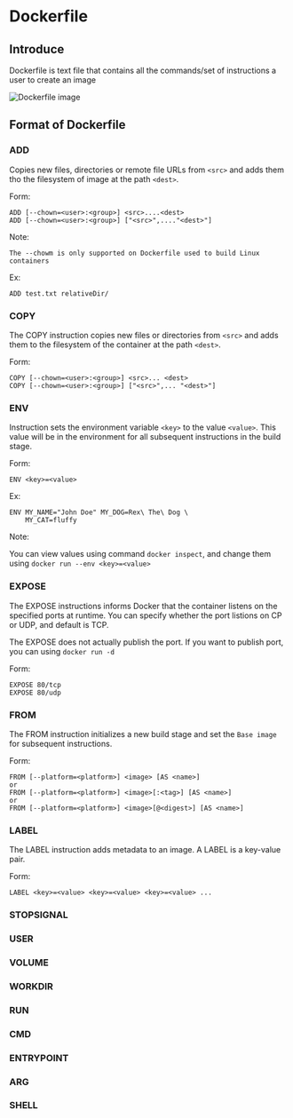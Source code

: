 # Dockerfile
## Introduce
Dockerfile is text file that contains all the commands/set of instructions a user to create an image

![Dockerfile image](/images/1_344Hiafp_XQXYVmuTOQzHA.png)
## Format of Dockerfile
### ADD
Copies new files, directories or remote file URLs from ```<src>``` and adds them tho the filesystem of image at the path ```<dest>```.

Form:
```
ADD [--chown=<user>:<group>] <src>....<dest>
ADD [--chown=<user>:<group>] ["<src>",...."<dest>"]
```
Note:
```
The --chowm is only supported on Dockerfile used to build Linux containers
```
Ex:
```
ADD test.txt relativeDir/
```
### COPY
The COPY instruction copies new files or directories from ```<src>``` and adds them to the filesystem of the container at the path ```<dest>```.

Form:
```
COPY [--chown=<user>:<group>] <src>... <dest>
COPY [--chown=<user>:<group>] ["<src>",... "<dest>"]
```

### ENV
Instruction sets the environment variable ```<key>``` to the value ```<value>```. This value will be in the environment for all subsequent instructions in the build stage.

Form:
```
ENV <key>=<value>
```
Ex:
```
ENV MY_NAME="John Doe" MY_DOG=Rex\ The\ Dog \
    MY_CAT=fluffy
```
Note:

You can view values using command ```docker inspect```, and change them using ```docker run --env <key>=<value>```

### EXPOSE
The EXPOSE instructions informs Docker that the container listens on the specified ports at runtime. You can specify whether the port listions on CP or UDP, and default is TCP.

The EXPOSE does not actually publish the port. If you want to publish port, you can using ```docker run -d```

Form:
```
EXPOSE 80/tcp
EXPOSE 80/udp
```

### FROM
The FROM instruction initializes a new build stage and set the ```Base image``` for subsequent instructions.

Form:
```
FROM [--platform=<platform>] <image> [AS <name>]
or
FROM [--platform=<platform>] <image>[:<tag>] [AS <name>]
or
FROM [--platform=<platform>] <image>[@<digest>] [AS <name>]
```

### LABEL
The LABEL instruction adds metadata to an image. A LABEL is a key-value pair.

Form:
```
LABEL <key>=<value> <key>=<value> <key>=<value> ...
```

### STOPSIGNAL
### USER
### VOLUME
### WORKDIR
### RUN
### CMD
### ENTRYPOINT
### ARG
### SHELL